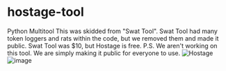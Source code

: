 # hostage-tool
Python Multitool
This was skidded from "Swat Tool".
Swat Tool had many token loggers and rats within the code, but we removed them and made it public.
Swat Tool was $10, but Hostage is free. P.S. We aren't working on this tool. We are simply making it public for everyone to use.
![Hostage](https://user-images.githubusercontent.com/99842024/210461502-cbd1f6ac-fe42-498d-9ba7-2c86e8ca8c80.png)
![image](https://user-images.githubusercontent.com/99842024/210461759-3c5c1801-080e-4a3f-8558-9bb3494b62e0.png)
